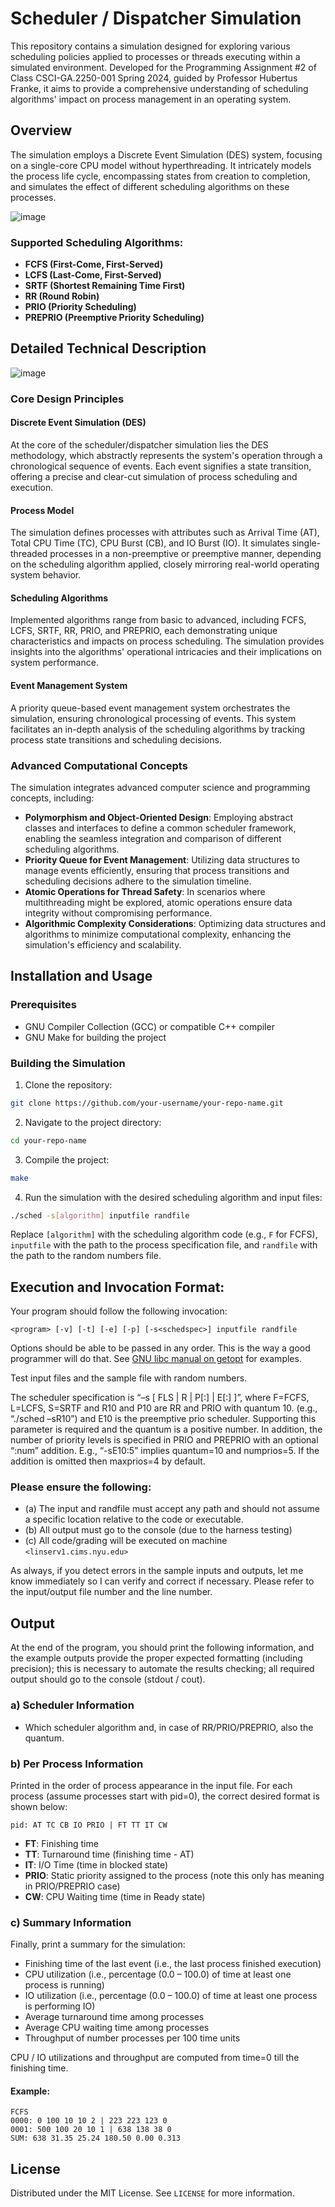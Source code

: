 
# Scheduler / Dispatcher Simulation

This repository contains a simulation designed for exploring various scheduling policies applied to processes or threads executing within a simulated environment. Developed for the Programming Assignment #2 of Class CSCI-GA.2250-001 Spring 2024, guided by Professor Hubertus Franke, it aims to provide a comprehensive understanding of scheduling algorithms' impact on process management in an operating system.

## Overview

The simulation employs a Discrete Event Simulation (DES) system, focusing on a single-core CPU model without hyperthreading. It intricately models the process life cycle, encompassing states from creation to completion, and simulates the effect of different scheduling algorithms on these processes.

![image](https://github.com/tarun2001sharma/Scheduler-Dispatcher/assets/59308544/72a27242-2e24-4d66-a479-c2a8b471c129)

### Supported Scheduling Algorithms:

- **FCFS (First-Come, First-Served)**
- **LCFS (Last-Come, First-Served)**
- **SRTF (Shortest Remaining Time First)**
- **RR (Round Robin)**
- **PRIO (Priority Scheduling)**
- **PREPRIO (Preemptive Priority Scheduling)**

## Detailed Technical Description

![image](https://github.com/tarun2001sharma/Scheduler-Dispatcher/assets/59308544/a8718f55-a479-446f-890a-747b5f9feea9)
### Core Design Principles

#### Discrete Event Simulation (DES)

At the core of the scheduler/dispatcher simulation lies the DES methodology, which abstractly represents the system's operation through a chronological sequence of events. Each event signifies a state transition, offering a precise and clear-cut simulation of process scheduling and execution.

#### Process Model

The simulation defines processes with attributes such as Arrival Time (AT), Total CPU Time (TC), CPU Burst (CB), and IO Burst (IO). It simulates single-threaded processes in a non-preemptive or preemptive manner, depending on the scheduling algorithm applied, closely mirroring real-world operating system behavior.

#### Scheduling Algorithms

Implemented algorithms range from basic to advanced, including FCFS, LCFS, SRTF, RR, PRIO, and PREPRIO, each demonstrating unique characteristics and impacts on process scheduling. The simulation provides insights into the algorithms' operational intricacies and their implications on system performance.

#### Event Management System

A priority queue-based event management system orchestrates the simulation, ensuring chronological processing of events. This system facilitates an in-depth analysis of the scheduling algorithms by tracking process state transitions and scheduling decisions.

### Advanced Computational Concepts

The simulation integrates advanced computer science and programming concepts, including:

- **Polymorphism and Object-Oriented Design**: Employing abstract classes and interfaces to define a common scheduler framework, enabling the seamless integration and comparison of different scheduling algorithms.
- **Priority Queue for Event Management**: Utilizing data structures to manage events efficiently, ensuring that process transitions and scheduling decisions adhere to the simulation timeline.
- **Atomic Operations for Thread Safety**: In scenarios where multithreading might be explored, atomic operations ensure data integrity without compromising performance.
- **Algorithmic Complexity Considerations**: Optimizing data structures and algorithms to minimize computational complexity, enhancing the simulation's efficiency and scalability.

## Installation and Usage

### Prerequisites

- GNU Compiler Collection (GCC) or compatible C++ compiler
- GNU Make for building the project

### Building the Simulation

1. Clone the repository:
```bash
git clone https://github.com/your-username/your-repo-name.git
```

2. Navigate to the project directory:
```bash
cd your-repo-name
```

3. Compile the project:
```bash
make
```

4. Run the simulation with the desired scheduling algorithm and input files:
```bash
./sched -s[algorithm] inputfile randfile
```

Replace `[algorithm]` with the scheduling algorithm code (e.g., `F` for FCFS), `inputfile` with the path to the process specification file, and `randfile` with the path to the random numbers file.


## Execution and Invocation Format:

Your program should follow the following invocation:
```
<program> [-v] [-t] [-e] [-p] [-s<schedspec>] inputfile randfile
```
Options should be able to be passed in any order. This is the way a good programmer will do that. See [GNU libc manual on getopt](http://www.gnu.org/software/libc/manual/html_node/Example-of-Getopt.html) for examples.

Test input files and the sample file with random numbers.

The scheduler specification is “–s [ FLS | R<num> | P<num>[:<maxprio>] | E<num>[:<maxprios>] ]”, where F=FCFS, L=LCFS, S=SRTF and R10 and P10 are RR and PRIO with quantum 10. (e.g., “./sched –sR10”) and E10 is the preemptive prio scheduler. Supporting this parameter is required and the quantum is a positive number. In addition, the number of priority levels is specified in PRIO and PREPRIO with an optional “:num” addition. E.g., “-sE10:5” implies quantum=10 and numprios=5. If the addition is omitted then maxprios=4 by default.

### Please ensure the following:

- (a) The input and randfile must accept any path and should not assume a specific location relative to the code or executable.
- (b) All output must go to the console (due to the harness testing)
- (c) All code/grading will be executed on machine `<linserv1.cims.nyu.edu>`

As always, if you detect errors in the sample inputs and outputs, let me know immediately so I can verify and correct if necessary. Please refer to the input/output file number and the line number.


## Output

At the end of the program, you should print the following information, and the example outputs provide the proper expected formatting (including precision); this is necessary to automate the results checking; all required output should go to the console (stdout / cout).

### a) Scheduler Information
- Which scheduler algorithm and, in case of RR/PRIO/PREPRIO, also the quantum.

### b) Per Process Information
Printed in the order of process appearance in the input file. For each process (assume processes start with pid=0), the correct desired format is shown below:
```
pid: AT TC CB IO PRIO | FT TT IT CW
```
- **FT**: Finishing time
- **TT**: Turnaround time (finishing time - AT)
- **IT**: I/O Time (time in blocked state)
- **PRIO**: Static priority assigned to the process (note this only has meaning in PRIO/PREPRIO case)
- **CW**: CPU Waiting time (time in Ready state)

### c) Summary Information
Finally, print a summary for the simulation:
- Finishing time of the last event (i.e., the last process finished execution)
- CPU utilization (i.e., percentage (0.0 – 100.0) of time at least one process is running)
- IO utilization (i.e., percentage (0.0 – 100.0) of time at least one process is performing IO)
- Average turnaround time among processes
- Average CPU waiting time among processes
- Throughput of number processes per 100 time units

CPU / IO utilizations and throughput are computed from time=0 till the finishing time.

#### Example:
```
FCFS
0000: 0 100 10 10 2 | 223 223 123 0
0001: 500 100 20 10 1 | 638 138 38 0
SUM: 638 31.35 25.24 180.50 0.00 0.313
```

## License

Distributed under the MIT License. See `LICENSE` for more information.
